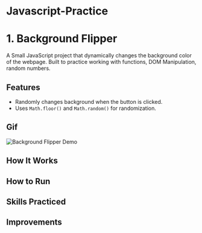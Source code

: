 # Javascript-Practice
# 1. Background Flipper
A Small JavaScript project that dynamically changes the background color of the webpage. Built to practice working with functions, DOM Manipulation, random numbers.
## Features
- Randomly changes background when the button is clicked.
- Uses `Math.floor()` and `Math.random()` for randomization.
## Gif
![Background Flipper Demo](Background-Flipper.gif)
## How It Works
## How to Run
## Skills Practiced
## Improvements

